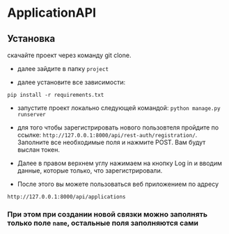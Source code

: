 # ApplicationAPI

## Установка 
скачайте проект через команду git clone.

- далее зайдите в папку ```project```

 - далее установите все зависимости:

```pip install -r requirements.txt```

 - запустите проект локально следующей командой:
``` python manage.py runserver ```

 - для того чтобы зарегистрировать нового пользовтеля пройдите по ссылке:
 ```http://127.0.0.1:8000/api/rest-auth/registration/```.
 Заполните все необходимые поля и нажмите POST. Вам будут выслан токен.
 
 - Далее в правом верхнем углу нажимаем на кнопку Log in и вводим данные, которые только, что зарегистрировали.
 
- После этого вы можете пользоваться веб приложением по адресу 
 
 ```http://127.0.0.1:8000/api/applications```
 
 ### При этом при создании новой связки можно заполнять только поле ```name```, остальные поля заполняются сами
